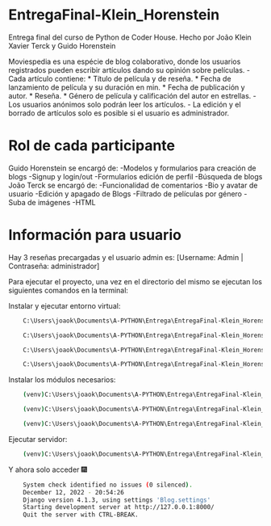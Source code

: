 # EntregaFinal-Klein_Horenstein
Entrega final del curso de Python de Coder House. Hecho por João Klein Xavier Terck y Guido Horenstein

Moviespedia es una espécie de blog colaborativo, donde los usuarios registrados pueden escribir artículos dando su opinión sobre películas.
    - Cada artículo contiene:
        * Título de película y de reseña.
        * Fecha de lanzamiento de película y su duración en min.
        * Fecha de publicación y autor.
        * Reseña.
        * Género de película y calificación del autor en estrellas.
    - Los usuarios anónimos solo podrán leer los artículos.
    - La edición y el borrado de artículos solo es posible si el usuario es administrador. 

# Rol de cada participante
Guido Horenstein se encargó de:
    -Modelos y formularios para creación de blogs
    -Signup y login/out
    -Formularios edición de perfil
    -Búsqueda de blogs
João Terck se encargó de:
    -Funcionalidad de comentarios
    -Bio y avatar de usuario
    -Edición y apagado de Blogs
    -Filtrado de películas por género
    -Suba de imágenes
    -HTML


# Información para usuario
Hay 3 reseñas precargadas y el usuario admin es: [Username: Admin | Contraseña: administrador]

Para ejecutar el proyecto, una vez en el directorio del mismo se ejecutan los siguientes comandos en la terminal:

Instalar y ejecutar entorno virtual:

```bash
    C:\Users\joaok\Documents\A-PYTHON\Entrega\EntregaFinal-Klein_Horenstein> pip install virtualenv
```
```bash
    C:\Users\joaok\Documents\A-PYTHON\Entrega\EntregaFinal-Klein_Horenstein> python -m virtualenv venv
```
```bash
    C:\Users\joaok\Documents\A-PYTHON\Entrega\EntregaFinal-Klein_Horenstein> venv/Scripts/activate
```
```bash
    C:\Users\joaok\Documents\A-PYTHON\Entrega\EntregaFinal-Klein_Horenstein> cd Blog
```

Instalar los módulos necesarios:
```bash
    (venv)C:\Users\joaok\Documents\A-PYTHON\Entrega\EntregaFinal-Klein_Horenstein\Blog> pip install Django
```
```bash
    (venv)C:\Users\joaok\Documents\A-PYTHON\Entrega\EntregaFinal-Klein_Horenstein\Blog> pip install Pillow
```
```bash
    (venv)C:\Users\joaok\Documents\A-PYTHON\Entrega\EntregaFinal-Klein_Horenstein\Blog> pip install django-ckeditor
```

Ejecutar servidor:
```bash
    (venv)C:\Users\joaok\Documents\A-PYTHON\Entrega\EntregaFinal-Klein_Horenstein\Blog> python manage.py runserver
```

Y ahora solo acceder :fireworks:
```bash
    System check identified no issues (0 silenced).
    December 12, 2022 - 20:54:26
    Django version 4.1.3, using settings 'Blog.settings'
    Starting development server at http://127.0.0.1:8000/
    Quit the server with CTRL-BREAK.
```